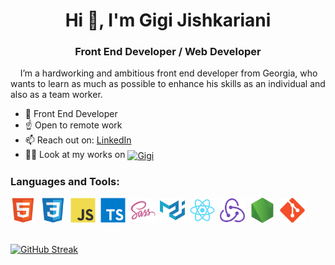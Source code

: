 
<h1 align="center">Hi 👋, I'm Gigi Jishkariani</h1>

<h3 align="center">Front End Developer / Web Developer</h3>

<p align="left">
&nbsp;&nbsp;&nbsp; I’m a hardworking and ambitious front end developer from Georgia, who wants to learn as much as possible to enhance his skills as an individual and also as a team worker.
</p>


- 🚀 Front End Developer
- ☝️ Open to remote work
- 📫 Reach out on: <a href="https://www.linkedin.com/in/jishkariani">LinkedIn</a>
- 👨‍💻 Look at my works on <a href="https://jishkariani.netlify.app"><img align="center" src="https://jishkariani.netlify.app/static/media/small-logo.1b0c866beb365200b9c79fb031ba3539.svg" alt="Gigi" height="35" width="25" /></a>


<h3 align="left">Languages and Tools:</h3>

<div>
  <img src="https://github.com/devicons/devicon/blob/master/icons/html5/html5-original.svg" title="HTML5" alt="HTML" width="40" height="40"/>&nbsp;
  <img src="https://github.com/devicons/devicon/blob/master/icons/css3/css3-original.svg"  title="CSS3" alt="CSS" width="40" height="40"/>&nbsp;
  <img src="https://github.com/devicons/devicon/blob/master/icons/javascript/javascript-original.svg" title="JavaScript" alt="JavaScript" width="40" height="40"/>&nbsp;
  <img src="https://github.com/devicons/devicon/blob/master/icons/typescript/typescript-original.svg" title="TypeScript" alt="TypeScript" width="40" height="40"/>&nbsp;
  <img src="https://raw.githubusercontent.com/devicons/devicon/master/icons/sass/sass-original.svg" alt="sass" width="40" height="40"/>&nbsp;
  <img src="https://github.com/devicons/devicon/blob/master/icons/materialui/materialui-original.svg" title="Material UI" alt="Material UI" width="40" height="40"/>&nbsp;
  <img src="https://github.com/devicons/devicon/blob/master/icons/react/react-original.svg" title="React" alt="React" width="40" height="40"/>&nbsp;
  <img src="https://github.com/devicons/devicon/blob/master/icons/redux/redux-original.svg" title="Redux" alt="Redux " width="40" height="40"/>&nbsp;
  <img src="https://github.com/devicons/devicon/blob/master/icons/nodejs/nodejs-original.svg" title="NodeJS" alt="NodeJS" width="40" height="40"/>&nbsp;
  <img src="https://github.com/devicons/devicon/blob/master/icons/git/git-original.svg" title="Git" **alt="Git" width="40" height="40"/>
</div>

<br>

[![GitHub Streak](http://github-readme-streak-stats.herokuapp.com?user=Jishkarianii&theme=react&mode=weekly)](https://git.io/streak-stats)

